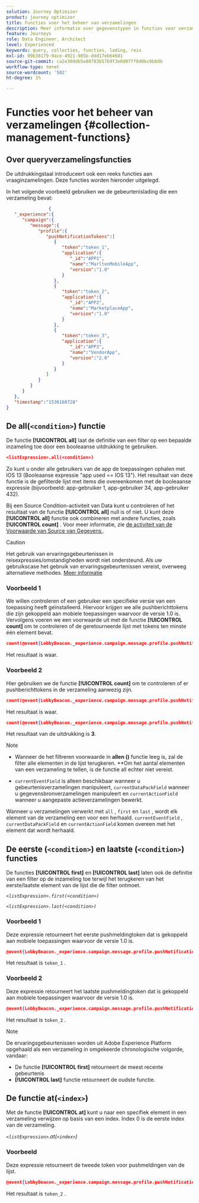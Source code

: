 ```yaml
---
solution: Journey Optimizer
product: journey optimizer
title: Functies voor het beheer van verzamelingen
description: Meer informatie over gegevenstypen in functies voor verzamelingsbeheer
feature: Journeys
role: Data Engineer, Architect
level: Experienced
keywords: query, collecties, functies, lading, reis
exl-id: 09b38179-9ace-4921-985b-ddd17eb64681
source-git-commit: ca2e30ddb5e80783b57b9f3e0d07ff8d0bc0bbdb
workflow-type: tm+mt
source-wordcount: '502'
ht-degree: 1%

---
```


# Functies voor het beheer van verzamelingen {#collection-management-functions}


## Over queryverzamelingsfuncties

De uitdrukkingstaal introduceert ook een reeks functies aan vraaginzamelingen. Deze functies worden hieronder uitgelegd.

In het volgende voorbeeld gebruiken we de gebeurtenislading die een verzameling bevat:

```json
                { 
   "_experience":{ 
      "campaign":{ 
         "message":{ 
            "profile":{ 
               "pushNotificationTokens":[ 
                  { 
                     "token":"token_1",
                     "application":{ 
                        "_id":"APP1",
                        "name":"MarltonMobileApp",
                        "version":"1.0"
                     }
                  },
                  { 
                     "token":"token_2",
                     "application":{ 
                        "_id":"APP2",
                        "name":"MarketplaceApp",
                        "version":"1.0"
                     }
                  },
                  { 
                     "token":"token_3",
                     "application":{ 
                        "_id":"APP3",
                        "name":"VendorApp",
                        "version":"2.0"
                     }
                  }
               ]
            }
         }
      }
   },
   "timestamp":"1536160728"
}
```

## De all(`<condition>`) functie

De functie **[!UICONTROL all]** laat de definitie van een filter op een bepaalde inzameling toe door een booleaanse uitdrukking te gebruiken.

```json
<listExpression>.all(<condition>)
```

Zo kunt u onder alle gebruikers van de app de toepassingen ophalen met IOS 13 (Booleaanse expressie &quot;app used == IOS 13&quot;). Het resultaat van deze functie is de gefilterde lijst met items die overeenkomen met de booleaanse expressie (bijvoorbeeld: app-gebruiker 1, app-gebruiker 34, app-gebruiker 432).

Bij een Source Condition-activiteit van Data kunt u controleren of het resultaat van de functie **[!UICONTROL all]** null is of niet. U kunt deze **[!UICONTROL all]** functie ook combineren met andere functies, zoals **[!UICONTROL count]** . Voor meer informatie, zie [ de activiteit van de Voorwaarde van Source van Gegevens ](../condition-activity.md#data_source_condition).


>[!CAUTION]
>
>Het gebruik van ervaringsgebeurtenissen in reisexpressies/omstandigheden wordt niet ondersteund. Als uw gebruikscase het gebruik van ervaringsgebeurtenissen vereist, overweeg alternatieve methodes. [Meer informatie](../exp-event-lookup.md)

### Voorbeeld 1

We willen controleren of een gebruiker een specifieke versie van een toepassing heeft geïnstalleerd. Hiervoor krijgen we alle pushberichttokens die zijn gekoppeld aan mobiele toepassingen waarvoor de versie 1.0 is. Vervolgens voeren we een voorwaarde uit met de functie **[!UICONTROL count]** om te controleren of de geretourneerde lijst met tokens ten minste één element bevat.

```json
count(@event{LobbyBeacon._experience.campaign.message.profile.pushNotificationTokens.all(currentEventField.application.version == "1.0").token}) > 0
```

Het resultaat is waar.

### Voorbeeld 2

Hier gebruiken we de functie **[!UICONTROL count]** om te controleren of er pushberichttokens in de verzameling aanwezig zijn.

```json
count(@event{LobbyBeacon._experience.campaign.message.profile.pushNotificationTokens.all().token}) > 0
```


Het resultaat is waar.


```json
count(@event{LobbyBeacon._experience.campaign.message.profile.pushNotificationTokens.token})
```

Het resultaat van de uitdrukking is **3**.


>[!NOTE]
>
>* Wanneer de het filtreren voorwaarde in **allen ()** functie leeg is, zal de filter alle elementen in de lijst terugkeren. **Om het aantal elementen van een verzameling te tellen, is de functie all echter niet vereist.
>
>* `currentEventField` is alleen beschikbaar wanneer u gebeurtenisverzamelingen manipuleert, `currentDataPackField` wanneer u gegevensbronverzamelingen manipuleert en `currentActionField` wanneer u aangepaste actieverzamelingen bewerkt.
>
>  Wanneer u verzamelingen verwerkt met `all` , `first` en `last` , wordt elk element van de verzameling een voor een herhaald. `currentEventField` , `currentDataPackField` en `currentActionField` komen overeen met het element dat wordt herhaald.


## De eerste (`<condition>`) en laatste (`<condition>`) functies

De functies **[!UICONTROL first]** en **[!UICONTROL last]** laten ook de definitie van een filter op de inzameling toe terwijl het terugkeren van het eerste/laatste element van de lijst die de filter ontmoet.

_`<listExpression>.first(<condition>)`_

_`<listExpression>.last(<condition>)`_

### Voorbeeld 1

Deze expressie retourneert het eerste pushmeldingtoken dat is gekoppeld aan mobiele toepassingen waarvoor de versie 1.0 is.


```json
@event{LobbyBeacon._experience.campaign.message.profile.pushNotificationTokens.first(currentEventField.application.version == "1.0").token}
```

Het resultaat is `token_1` .

### Voorbeeld 2

Deze expressie retourneert het laatste pushmeldingtoken dat is gekoppeld aan mobiele toepassingen waarvoor de versie 1.0 is.


```json
@event{LobbyBeacon._experience.campaign.message.profile.pushNotificationTokens.last(currentEventField.application.version == "1.0").token}
```

Het resultaat is `token_2` .

>[!NOTE]
>
>De ervaringsgebeurtenissen worden uit Adobe Experience Platform opgehaald als een verzameling in omgekeerde chronologische volgorde, vandaar:
>
>* De functie **[!UICONTROL first]** retourneert de meest recente gebeurtenis
>* **[!UICONTROL last]** functie retourneert de oudste functie.



## De functie at(`<index>`)

Met de functie **[!UICONTROL at]** kunt u naar een specifiek element in een verzameling verwijzen op basis van een index.
Index 0 is de eerste index van de verzameling.

_`<listExpression>`.at(`<index>`)_

### Voorbeeld

Deze expressie retourneert de tweede token voor pushmeldingen van de lijst.


```json
@event{LobbyBeacon._experience.campaign.message.profile.pushNotificationTokens.at(1).token}`
```

Het resultaat is `token_2` .
